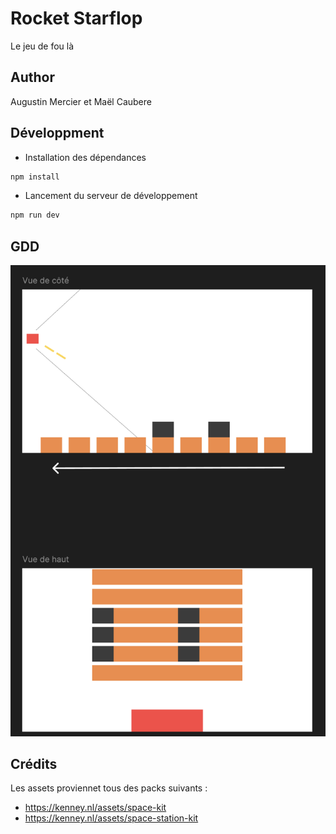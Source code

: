 # Rocket Starflop

Le jeu de fou là

## Author

Augustin Mercier et Maël Caubere


## Développment

- Installation des dépendances

```bash
npm install
```

- Lancement du serveur de développement

```bash
npm run dev
```

## GDD

![gdd](./gdd.png)

## Crédits

Les assets proviennet tous des packs suivants :
- https://kenney.nl/assets/space-kit
- https://kenney.nl/assets/space-station-kit
